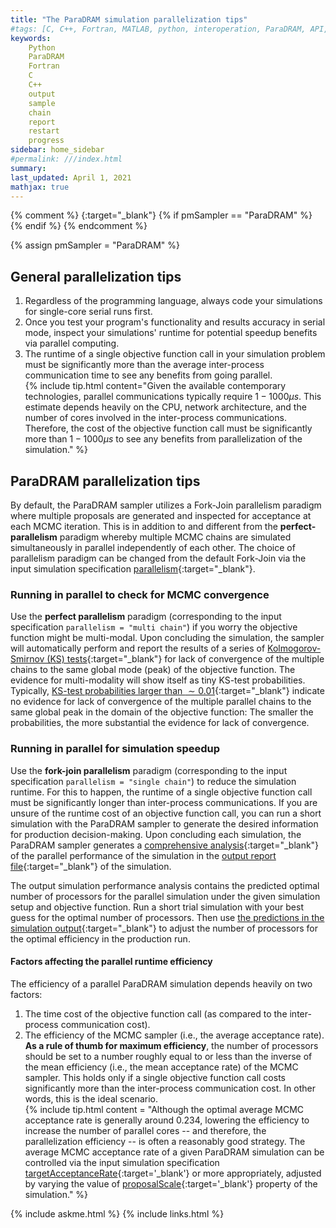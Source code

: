 ```yaml
---
title: "The ParaDRAM simulation parallelization tips"
#tags: [C, C++, Fortran, MATLAB, python, interoperation, ParaDRAM, API, parallel, parallelization]
keywords: 
    Python
    ParaDRAM
    Fortran
    C
    C++
    output
    sample
    chain
    report
    restart
    progress
sidebar: home_sidebar
#permalink: ///index.html
summary:
last_updated: April 1, 2021
mathjax: true
---
```

{% comment %}
[](){:target="_blank"}
{% if pmSampler == "ParaDRAM" %}
{% endif %}
{% endcomment %}
<br>

{% assign pmSampler = "ParaDRAM" %}

## General parallelization tips  

1.  Regardless of the programming language, always code your simulations for single-core serial runs first.  
1.  Once you test your program's functionality and results accuracy in serial mode, inspect your simulations' runtime for potential speedup benefits via parallel computing.  
1.  The runtime of a single objective function call in your simulation problem must be significantly more than the average inter-process communication time to see any benefits from going parallel.  
    {% include tip.html content="Given the available contemporary technologies, parallel communications typically require $1-1000\mu s$. This estimate depends heavily on the CPU, network architecture, and the number of cores involved in the inter-process communications. Therefore, the cost of the objective function call must be significantly more than $1-1000\mu s$ to see any benefits from parallelization of the simulation." %}  

## ParaDRAM parallelization tips  

By default, the ParaDRAM sampler utilizes a Fork-Join parallelism paradigm where multiple proposals are generated and inspected for acceptance at each MCMC iteration. This is in addition to and different from the **perfect-parallelism** paradigm whereby multiple MCMC chains are simulated simultaneously in parallel independently of each other. The choice of parallelism paradigm can be changed from the default Fork-Join via the input simulation specification [parallelism](../specifications/#parallelism){:target="_blank"}.  

### Running in parallel to check for MCMC convergence  

Use the **perfect parallelism** paradigm (corresponding to the input specification `parallelism = "multi chain"`) if you worry the objective function might be multi-modal. Upon concluding the simulation, the sampler will automatically perform and report the results of a series of [Kolmogorov-Smirnov (KS) tests](https://en.wikipedia.org/wiki/Kolmogorov%E2%80%93Smirnov_test){:target="_blank"} for lack of convergence of the multiple chains to the same global mode (peak) of the objective function. The evidence for multi-modality will show itself as tiny KS-test probabilities. Typically, [KS-test probabilities larger than $\sim0.01$](https://github.com/cdslaborg/paramontex/blob/f4f02fc9bde5407d9348984f2762a3fd05cee6f7/Python/Jupyter/sampling_multivariate_normal_distribution_via_paradram_parallel/out/mvn_parallel_multiChain_process_1_report.txt#L1616){:target="_blank"} indicate no evidence for lack of convergence of the multiple parallel chains to the same global peak in the domain of the objective function: The smaller the probabilities, the more substantial the evidence for lack of convergence.  

### Running in parallel for simulation speedup  

Use the **fork-join parallelism** paradigm (corresponding to the input specification `parallelism = "single chain"`) to reduce the simulation runtime. For this to happen, the runtime of a single objective function call must be significantly longer than inter-process communications. If you are unsure of the runtime cost of an objective function call, you can run a short simulation with the ParaDRAM sampler to generate the desired information for production decision-making. Upon concluding each simulation, the ParaDRAM sampler generates a [comprehensive analysis](https://github.com/cdslaborg/paramontex/blob/f4f02fc9bde5407d9348984f2762a3fd05cee6f7/Python/Jupyter/sampling_multivariate_normal_distribution_via_paradram_parallel/out/mvn_parallel_singleChain_process_1_report.txt#L1256){:target="_blank"} of the parallel performance of the simulation in the [output report file](https://github.com/cdslaborg/paramontex/blob/main/Python/Jupyter/sampling_multivariate_normal_distribution_via_paradram_parallel/out/mvn_parallel_singleChain_process_1_report.txt){:target="_blank"} of the simulation.  

The output simulation performance analysis contains the predicted optimal number of processors for the parallel simulation under the given simulation setup and objective function. Run a short trial simulation with your best guess for the optimal number of processors. Then use [the predictions in the simulation output](https://github.com/cdslaborg/paramontex/blob/f4f02fc9bde5407d9348984f2762a3fd05cee6f7/Python/Jupyter/sampling_multivariate_normal_distribution_via_paradram_parallel/out/mvn_parallel_singleChain_process_1_report.txt#L1338){:target="_blank"} to adjust the number of processors for the optimal efficiency in the production run.  

#### Factors affecting the parallel runtime efficiency  

The efficiency of a parallel ParaDRAM simulation depends heavily on two factors:  
1.  The time cost of the objective function call (as compared to the inter-process communication cost).  
1.  The efficiency of the MCMC sampler (i.e., the average acceptance rate). **As a rule of thumb for maximum efficiency**, the number of processors should be set to a number roughly equal to or less than the inverse of the mean efficiency (i.e., the mean acceptance rate) of the MCMC sampler. This holds only if a single objective function call costs significantly more than the inter-process communication cost. In other words, this is the ideal scenario.  
    {% include tip.html content = "Although the optimal average MCMC acceptance rate is generally around $0.234$, lowering the efficiency to increase the number of parallel cores -- and therefore, the parallelization efficiency -- is often a reasonably good strategy. The average MCMC acceptance rate of a given ParaDRAM simulation can be controlled via the input simulation specification [targetAcceptanceRate](../specifications/#targetacceptancerate){:target='_blank'} or more appropriately, adjusted by varying the value of [proposalScale](../specifications/#proposalscale){:target='_blank'} property of the simulation." %}

{% include askme.html %}
{% include links.html %}
